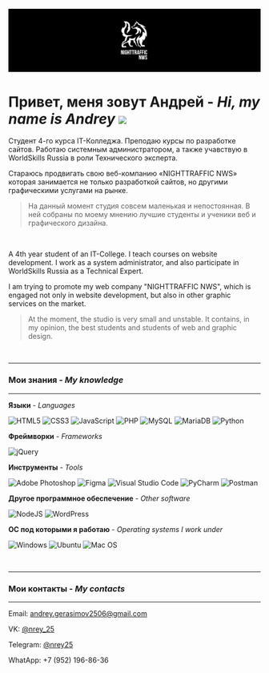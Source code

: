 ![Preview](img/logo_page.jpg)

# Привет, меня зовут Андрей - *Hi, my name is Andrey* <img src="https://github.com/blackcater/blackcater/raw/main/images/Hi.gif" height="25"/>

Студент 4-го курса IT-Колледжа. Преподаю курсы по разработке сайтов. Работаю системным администратором, а также учавствую в WorldSkills Russia в роли Технического эксперта. 

Стараюсь продвигать свою веб-компанию «NIGHTTRAFFIC NWS» которая занимается не только разработкой сайтов, но другими графическими услугами на рынке.

> На данный момент студия совсем маленькая и непостоянная. В ней собраны по моему мнению лучшие студенты и ученики веб и графического дизайна.

</br>

A 4th year student of an IT-College. I teach courses on website development. I work as a system administrator, and also participate in WorldSkills Russia as a Technical Expert.

I am trying to promote my web company "NIGHTTRAFFIC NWS", which is engaged not only in website development, but also in other graphic services on the market.

> At the moment, the studio is very small and unstable. It contains, in my opinion, the best students and students of web and graphic design.

</br>

---

### Мои знания - *My knowledge*

---

**Языки** - *Languages*

![HTML5](https://img.shields.io/badge/html5-%23E34F26.svg?style=for-the-badge&logo=html5&logoColor=white) ![CSS3](https://img.shields.io/badge/css3-%231572B6.svg?style=for-the-badge&logo=css3&logoColor=white) ![JavaScript](https://img.shields.io/badge/javascript-%23323330.svg?style=for-the-badge&logo=javascript&logoColor=%23F7DF1E) ![PHP](https://img.shields.io/badge/php-%23777BB4.svg?style=for-the-badge&logo=php&logoColor=white) ![MySQL](https://img.shields.io/badge/mysql-%2300f.svg?style=for-the-badge&logo=mysql&logoColor=white) ![MariaDB](https://img.shields.io/badge/MariaDB-003545?style=for-the-badge&logo=mariadb&logoColor=white) ![Python](https://img.shields.io/badge/python-3670A0?style=for-the-badge&logo=python&logoColor=ffdd54)

**Фреймворки** - *Frameworks*

![jQuery](https://img.shields.io/badge/jquery-%230769AD.svg?style=for-the-badge&logo=jquery&logoColor=white)

**Инструменты** - *Tools*

![Adobe Photoshop](https://img.shields.io/badge/adobe%20photoshop-%2331A8FF.svg?style=for-the-badge&logo=adobe%20photoshop&logoColor=white) ![Figma](https://img.shields.io/badge/figma-%23F24E1E.svg?style=for-the-badge&logo=figma&logoColor=white) ![Visual Studio Code](https://img.shields.io/badge/Visual%20Studio%20Code-0078d7.svg?style=for-the-badge&logo=visual-studio-code&logoColor=white) ![PyCharm](https://img.shields.io/badge/pycharm-143?style=for-the-badge&logo=pycharm&logoColor=black&color=black&labelColor=green) ![Postman](https://img.shields.io/badge/Postman-FF6C37?style=for-the-badge&logo=postman&logoColor=white)

**Другое программное обеспечение** - *Other software*

![NodeJS](https://img.shields.io/badge/node.js-6DA55F?style=for-the-badge&logo=node.js&logoColor=white) ![WordPress](https://img.shields.io/badge/WordPress-%23117AC9.svg?style=for-the-badge&logo=WordPress&logoColor=white)

**ОС под которыми я работаю** - *Operating systems I work under*

![Windows](https://img.shields.io/badge/Windows-0078D6?style=for-the-badge&logo=windows&logoColor=white) ![Ubuntu](https://img.shields.io/badge/Ubuntu-E95420?style=for-the-badge&logo=ubuntu&logoColor=white) ![Mac OS](https://img.shields.io/badge/mac%20os-000000?style=for-the-badge&logo=macos&logoColor=F0F0F0)

</br>

---

### Мои контакты - *My contacts*

---

Email: andrey.gerasimov2506@gmail.com

VK: [@nrey_25](https://vk.com/n_rey25)

Telegram: [@nrey25](https://t.me/n_rey25)

WhatApp: +7 (952) 196-86-36
